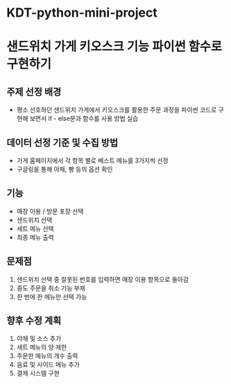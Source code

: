 # KDT-python-mini-project

# 샌드위치 가게 키오스크 기능 파이썬 함수로 구현하기

## 주제 선정 배경

- 평소 선호하던 샌드위치 가게에서 키오스크를 활용한 주문 과정을 파이썬 코드로 구현해 보면서 if - else문과 함수를 사용 방법 실습

## 데이터 선정 기준 및 수집 방법

- 가게 홈페이지에서 각 항목 별로 베스트 메뉴를 3가지씩 선정
- 구글링을 통해 야채, 빵 등의 옵션 확인

## 기능

- 매장 이용 / 방문 포장 선택
- 샌드위치 선택
- 세트 메뉴 선택
- 최종 메뉴 출력

## 문제점

1. 샌드위치 선택 중 잘못된 번호를 입력하면 매장 이용 항목으로 돌아감
2. 중도 주문을 취소 기능 부재
3. 한 번에 한 메뉴만 선택 가능

## 향후 수정 계획

1. 야채 및 소스 추가
2. 세트 메뉴의 양 제한
3. 주문한 메뉴의 개수 출력
4. 음료 및 사이드 메뉴 추가
5. 결제 시스템 구현

